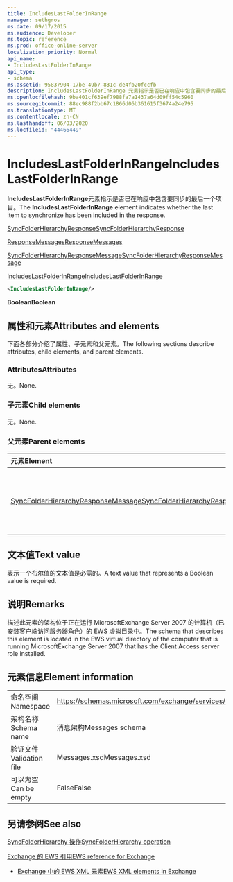 ```yaml
---
title: IncludesLastFolderInRange
manager: sethgros
ms.date: 09/17/2015
ms.audience: Developer
ms.topic: reference
ms.prod: office-online-server
localization_priority: Normal
api_name:
- IncludesLastFolderInRange
api_type:
- schema
ms.assetid: 95837904-17be-49b7-831c-de4fb20fccfb
description: IncludesLastFolderInRange 元素指示是否已在响应中包含要同步的最后一个项目。
ms.openlocfilehash: 9ba401cf639ef7988fa7a1437a64d09ff54c5960
ms.sourcegitcommit: 88ec988f2bb67c1866d06b361615f3674a24e795
ms.translationtype: MT
ms.contentlocale: zh-CN
ms.lasthandoff: 06/03/2020
ms.locfileid: "44466449"
---
```

# <a name="includeslastfolderinrange"></a><span data-ttu-id="03c2d-103">IncludesLastFolderInRange</span><span class="sxs-lookup"><span data-stu-id="03c2d-103">IncludesLastFolderInRange</span></span>

<span data-ttu-id="03c2d-104">**IncludesLastFolderInRange**元素指示是否已在响应中包含要同步的最后一个项目。</span><span class="sxs-lookup"><span data-stu-id="03c2d-104">The **IncludesLastFolderInRange** element indicates whether the last item to synchronize has been included in the response.</span></span> 
  
[<span data-ttu-id="03c2d-105">SyncFolderHierarchyResponse</span><span class="sxs-lookup"><span data-stu-id="03c2d-105">SyncFolderHierarchyResponse</span></span>](syncfolderhierarchyresponse.md)
  
[<span data-ttu-id="03c2d-106">ResponseMessages</span><span class="sxs-lookup"><span data-stu-id="03c2d-106">ResponseMessages</span></span>](responsemessages.md)
  
[<span data-ttu-id="03c2d-107">SyncFolderHierarchyResponseMessage</span><span class="sxs-lookup"><span data-stu-id="03c2d-107">SyncFolderHierarchyResponseMessage</span></span>](syncfolderhierarchyresponsemessage.md)
  
[<span data-ttu-id="03c2d-108">IncludesLastFolderInRange</span><span class="sxs-lookup"><span data-stu-id="03c2d-108">IncludesLastFolderInRange</span></span>](includeslastfolderinrange.md)
  
```xml
<IncludesLastFolderInRange/>
```

 <span data-ttu-id="03c2d-109">**Boolean**</span><span class="sxs-lookup"><span data-stu-id="03c2d-109">**Boolean**</span></span>
## <a name="attributes-and-elements"></a><span data-ttu-id="03c2d-110">属性和元素</span><span class="sxs-lookup"><span data-stu-id="03c2d-110">Attributes and elements</span></span>

<span data-ttu-id="03c2d-111">下面各部分介绍了属性、子元素和父元素。</span><span class="sxs-lookup"><span data-stu-id="03c2d-111">The following sections describe attributes, child elements, and parent elements.</span></span>
  
### <a name="attributes"></a><span data-ttu-id="03c2d-112">Attributes</span><span class="sxs-lookup"><span data-stu-id="03c2d-112">Attributes</span></span>

<span data-ttu-id="03c2d-113">无。</span><span class="sxs-lookup"><span data-stu-id="03c2d-113">None.</span></span>
  
### <a name="child-elements"></a><span data-ttu-id="03c2d-114">子元素</span><span class="sxs-lookup"><span data-stu-id="03c2d-114">Child elements</span></span>

<span data-ttu-id="03c2d-115">无。</span><span class="sxs-lookup"><span data-stu-id="03c2d-115">None.</span></span>
  
### <a name="parent-elements"></a><span data-ttu-id="03c2d-116">父元素</span><span class="sxs-lookup"><span data-stu-id="03c2d-116">Parent elements</span></span>

|<span data-ttu-id="03c2d-117">**元素**</span><span class="sxs-lookup"><span data-stu-id="03c2d-117">**Element**</span></span>|<span data-ttu-id="03c2d-118">**说明**</span><span class="sxs-lookup"><span data-stu-id="03c2d-118">**Description**</span></span>|
|:-----|:-----|
|[<span data-ttu-id="03c2d-119">SyncFolderHierarchyResponseMessage</span><span class="sxs-lookup"><span data-stu-id="03c2d-119">SyncFolderHierarchyResponseMessage</span></span>](syncfolderhierarchyresponsemessage.md) <br/> |<span data-ttu-id="03c2d-120">包含 SyncFolderHierarchy 请求的状态和结果。</span><span class="sxs-lookup"><span data-stu-id="03c2d-120">Contains the status and result of a SyncFolderHierarchy request.</span></span>  <br/> |
   
## <a name="text-value"></a><span data-ttu-id="03c2d-121">文本值</span><span class="sxs-lookup"><span data-stu-id="03c2d-121">Text value</span></span>

<span data-ttu-id="03c2d-122">表示一个布尔值的文本值是必需的。</span><span class="sxs-lookup"><span data-stu-id="03c2d-122">A text value that represents a Boolean value is required.</span></span>
  
## <a name="remarks"></a><span data-ttu-id="03c2d-123">说明</span><span class="sxs-lookup"><span data-stu-id="03c2d-123">Remarks</span></span>

<span data-ttu-id="03c2d-124">描述此元素的架构位于正在运行 MicrosoftExchange Server 2007 的计算机（已安装客户端访问服务器角色）的 EWS 虚拟目录中。</span><span class="sxs-lookup"><span data-stu-id="03c2d-124">The schema that describes this element is located in the EWS virtual directory of the computer that is running MicrosoftExchange Server 2007 that has the Client Access server role installed.</span></span>
  
## <a name="element-information"></a><span data-ttu-id="03c2d-125">元素信息</span><span class="sxs-lookup"><span data-stu-id="03c2d-125">Element information</span></span>

|||
|:-----|:-----|
|<span data-ttu-id="03c2d-126">命名空间</span><span class="sxs-lookup"><span data-stu-id="03c2d-126">Namespace</span></span>  <br/> |https://schemas.microsoft.com/exchange/services/2006/messages  <br/> |
|<span data-ttu-id="03c2d-127">架构名称</span><span class="sxs-lookup"><span data-stu-id="03c2d-127">Schema name</span></span>  <br/> |<span data-ttu-id="03c2d-128">消息架构</span><span class="sxs-lookup"><span data-stu-id="03c2d-128">Messages schema</span></span>  <br/> |
|<span data-ttu-id="03c2d-129">验证文件</span><span class="sxs-lookup"><span data-stu-id="03c2d-129">Validation file</span></span>  <br/> |<span data-ttu-id="03c2d-130">Messages.xsd</span><span class="sxs-lookup"><span data-stu-id="03c2d-130">Messages.xsd</span></span>  <br/> |
|<span data-ttu-id="03c2d-131">可以为空</span><span class="sxs-lookup"><span data-stu-id="03c2d-131">Can be empty</span></span>  <br/> |<span data-ttu-id="03c2d-132">False</span><span class="sxs-lookup"><span data-stu-id="03c2d-132">False</span></span>  <br/> |
   
## <a name="see-also"></a><span data-ttu-id="03c2d-133">另请参阅</span><span class="sxs-lookup"><span data-stu-id="03c2d-133">See also</span></span>



[<span data-ttu-id="03c2d-134">SyncFolderHierarchy 操作</span><span class="sxs-lookup"><span data-stu-id="03c2d-134">SyncFolderHierarchy operation</span></span>](syncfolderhierarchy-operation.md)


[<span data-ttu-id="03c2d-135">Exchange 的 EWS 引用</span><span class="sxs-lookup"><span data-stu-id="03c2d-135">EWS reference for Exchange</span></span>](ews-reference-for-exchange.md)
  
- [<span data-ttu-id="03c2d-136">Exchange 中的 EWS XML 元素</span><span class="sxs-lookup"><span data-stu-id="03c2d-136">EWS XML elements in Exchange</span></span>](ews-xml-elements-in-exchange.md)

